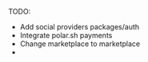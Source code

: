 TODO:

- Add social providers packages/auth
- Integrate polar.sh payments
- Change marketplace to marketplace
- 